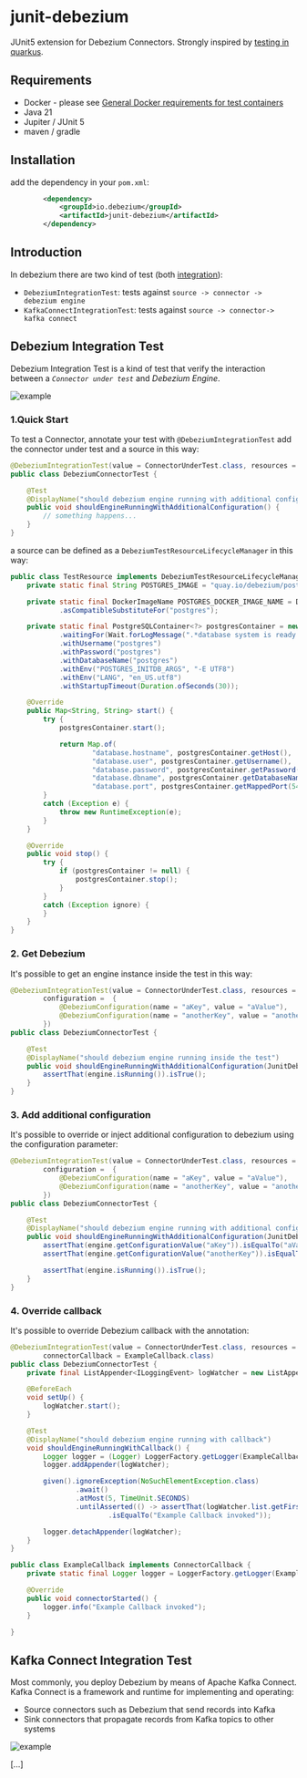 # junit-debezium

JUnit5 extension for Debezium Connectors. Strongly inspired by [testing in quarkus](https://quarkus.io/guides/getting-started-testing).

## Requirements

- Docker - please see [General Docker requirements for test containers](https://java.testcontainers.org/supported_docker_environment/)
- Java 21
- Jupiter / JUnit 5
- maven / gradle

## Installation

add the dependency in your `pom.xml`:

```xml
        <dependency>
            <groupId>io.debezium</groupId>
            <artifactId>junit-debezium</artifactId>
        </dependency>
```

## Introduction

In debezium there are two kind of test (both [integration](https://martinfowler.com/articles/practical-test-pyramid.html)):

- `DebeziumIntegrationTest`: tests against `source -> connector -> debezium engine`
- `KafkaConnectIntegrationTest`: tests against `source -> connector-> kafka connect`

## Debezium Integration Test

Debezium Integration Test is a kind of test that verify the interaction between a _`Connector under test`_ and _Debezium Engine_.

![example](./docs/images/dbz_test1.png)

### 1.Quick Start

To test a Connector, annotate your test with `@DebeziumIntegrationTest` add the connector under test and a source in this way:

```java
@DebeziumIntegrationTest(value = ConnectorUnderTest.class, resources = { TestResource.class })
public class DebeziumConnectorTest {

    @Test
    @DisplayName("should debezium engine running with additional configuration")
    public void shouldEngineRunningWithAdditionalConfiguration() {
        // something happens...
    }
}
```

a source can be defined as a `DebeziumTestResourceLifecycleManager` in this way:

```java
public class TestResource implements DebeziumTestResourceLifecycleManager {
    private static final String POSTGRES_IMAGE = "quay.io/debezium/postgres:15";

    private static final DockerImageName POSTGRES_DOCKER_IMAGE_NAME = DockerImageName.parse(POSTGRES_IMAGE)
            .asCompatibleSubstituteFor("postgres");

    private static final PostgreSQLContainer<?> postgresContainer = new PostgreSQLContainer<>(POSTGRES_DOCKER_IMAGE_NAME)
            .waitingFor(Wait.forLogMessage(".*database system is ready to accept connections.*", 2))
            .withUsername("postgres")
            .withPassword("postgres")
            .withDatabaseName("postgres")
            .withEnv("POSTGRES_INITDB_ARGS", "-E UTF8")
            .withEnv("LANG", "en_US.utf8")
            .withStartupTimeout(Duration.ofSeconds(30));

    @Override
    public Map<String, String> start() {
        try {
            postgresContainer.start();

            return Map.of(
                    "database.hostname", postgresContainer.getHost(),
                    "database.user", postgresContainer.getUsername(),
                    "database.password", postgresContainer.getPassword(),
                    "database.dbname", postgresContainer.getDatabaseName(),
                    "database.port", postgresContainer.getMappedPort(5432).toString());
        }
        catch (Exception e) {
            throw new RuntimeException(e);
        }
    }

    @Override
    public void stop() {
        try {
            if (postgresContainer != null) {
                postgresContainer.stop();
            }
        }
        catch (Exception ignore) {
        }
    }
}
```

### 2. Get Debezium

It's possible to get an engine instance inside the test in this way:

```java
@DebeziumIntegrationTest(value = ConnectorUnderTest.class, resources = { TestResource.class },
        configuration =  {
            @DebeziumConfiguration(name = "aKey", value = "aValue"),
            @DebeziumConfiguration(name = "anotherKey", value = "anotherValue")
        })
public class DebeziumConnectorTest {

    @Test
    @DisplayName("should debezium engine running inside the test")
    public void shouldEngineRunningWithAdditionalConfiguration(JunitDebeziumEngine engine) {
        assertThat(engine.isRunning()).isTrue();
    }
}
```

### 3. Add additional configuration

It's possible to override or inject additional configuration to debezium using the configuration parameter:

```java
@DebeziumIntegrationTest(value = ConnectorUnderTest.class, resources = { TestResource.class },
        configuration =  {
            @DebeziumConfiguration(name = "aKey", value = "aValue"),
            @DebeziumConfiguration(name = "anotherKey", value = "anotherValue")
        })
public class DebeziumConnectorTest {

    @Test
    @DisplayName("should debezium engine running with additional configuration")
    public void shouldEngineRunningWithAdditionalConfiguration(JunitDebeziumEngine engine) {
        assertThat(engine.getConfigurationValue("aKey")).isEqualTo("aValue");
        assertThat(engine.getConfigurationValue("anotherKey")).isEqualTo("anotherValue");

        assertThat(engine.isRunning()).isTrue();
    }
}
```

### 4. Override callback

It's possible to override Debezium callback with the annotation:

```java
@DebeziumIntegrationTest(value = ConnectorUnderTest.class, resources = { TestResource.class },
        connectorCallback = ExampleCallback.class)
public class DebeziumConnectorTest {
    private final ListAppender<ILoggingEvent> logWatcher = new ListAppender<>();

    @BeforeEach
    void setUp() {
        logWatcher.start();
    }

    @Test
    @DisplayName("should debezium engine running with callback")
    void shouldEngineRunningWithCallback() {
        Logger logger = (Logger) LoggerFactory.getLogger(ExampleCallback.class);
        logger.addAppender(logWatcher);

        given().ignoreException(NoSuchElementException.class)
                .await()
                .atMost(5, TimeUnit.SECONDS)
                .untilAsserted(() -> assertThat(logWatcher.list.getFirst().getFormattedMessage())
                        .isEqualTo("Example Callback invoked"));

        logger.detachAppender(logWatcher);
    }
}
```

```java
public class ExampleCallback implements ConnectorCallback {
    private static final Logger logger = LoggerFactory.getLogger(ExampleCallback.class);

    @Override
    public void connectorStarted() {
        logger.info("Example Callback invoked");
    }

}
```

## Kafka Connect Integration Test

Most commonly, you deploy Debezium by means of Apache Kafka Connect. Kafka Connect is a framework and runtime for implementing and operating:

- Source connectors such as Debezium that send records into Kafka
- Sink connectors that propagate records from Kafka topics to other systems

![example](./docs/images/dbz_test2.png)

[...]
